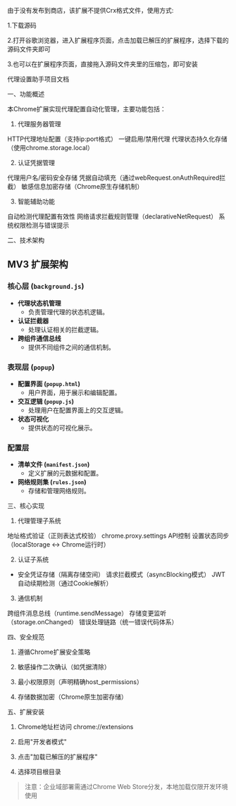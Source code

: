 

由于没有发布到商店，该扩展不提供Crx格式文件，使用方式:

 1.下载源码
 
 2.打开谷歌浏览器，进入扩展程序页面，点击加载已解压的扩展程序，选择下载的源码文件夹即可
 
 3.也可以在扩展程序页面，直接拖入源码文件夹里的压缩包，即可安装


代理设置助手项目文档

一、功能概述

本Chrome扩展实现代理配置自动化管理，主要功能包括：

1. 代理服务器管理

HTTP代理地址配置（支持ip:port格式）
一键启用/禁用代理
代理状态持久化存储（使用chrome.storage.local）

2. 认证凭据管理

代理用户名/密码安全存储
凭据自动填充（通过webRequest.onAuthRequired拦截）
敏感信息加密存储（Chrome原生存储机制）

3. 智能辅助功能

自动检测代理配置有效性
网络请求拦截规则管理（declarativeNetRequest）
系统权限检测与错误提示

二、技术架构


## MV3 扩展架构

### 核心层 (`background.js`)
- **代理状态机管理**
  - 负责管理代理的状态机逻辑。
- **认证拦截器**
  - 处理认证相关的拦截逻辑。
- **跨组件通信总线**
  - 提供不同组件之间的通信机制。

### 表现层 (`popup`)
- **配置界面 (`popup.html`)**
  - 用户界面，用于展示和编辑配置。
- **交互逻辑 (`popup.js`)**
  - 处理用户在配置界面上的交互逻辑。
- **状态可视化**
  - 提供状态的可视化展示。

### 配置层
- **清单文件 (`manifest.json`)**
  - 定义扩展的元数据和配置。
- **网络规则集 (`rules.json`)**
  - 存储和管理网络规则。

三、核心实现

1. 代理管理子系统

地址格式验证（正则表达式校验）
chrome.proxy.settings API控制
设置状态同步（localStorage ↔ Chrome运行时）

2. 认证子系统

* 安全凭证存储（隔离存储空间）
请求拦截模式（asyncBlocking模式）
JWT自动续期检测（通过Cookie解析）

3. 通信机制

跨组件消息总线（runtime.sendMessage）
存储变更监听（storage.onChanged）
错误处理链路（统一错误代码体系）

四、安全规范

1. 遵循Chrome扩展安全策略

2. 敏感操作二次确认（如凭据清除）

3. 最小权限原则（声明精确host_permissions）

4. 存储数据加密（Chrome原生加密存储）

五、扩展安装

1. Chrome地址栏访问 chrome://extensions

2. 启用"开发者模式"

3. 点击"加载已解压的扩展程序"

4. 选择项目根目录

> 注意：企业域部署需通过Chrome Web Store分发，本地加载仅限开发环境使用
